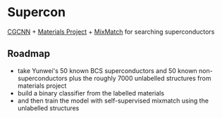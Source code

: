 # Supercon

[CGCNN](https://journals.aps.org/prl/abstract/10.1103/PhysRevLett.120.145301) + [Materials Project](https://materialsproject.org/) + [MixMatch](https://arxiv.org/abs/1905.02249) for searching superconductors

## Roadmap

- take Yunwei's 50 known BCS superconductors and 50 known non-superconductors plus the roughly 7000 unlabelled structures from materials project
- build a binary classifier from the labelled materials
- and then train the model with self-supervised mixmatch using the unlabelled structures
